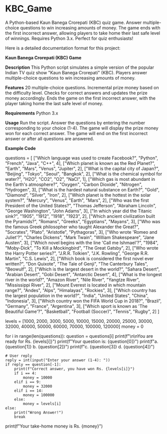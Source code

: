 # KBC_Game
A Python-based Kaun Banega Crorepati (KBC) quiz game. Answer multiple-choice questions to win increasing amounts of money. The game ends with the first incorrect answer, allowing players to take home their last safe level of winnings. Requires Python 3.x. Perfect for quiz enthusiasts!


 Here is a detailed documentation format for this project:

**Kaun Banega Crorepati (KBC) Game**

**Description**
This Python script simulates a simple version of the popular Indian TV quiz show "Kaun Banega Crorepati" (KBC). Players answer multiple-choice questions to win increasing amounts of money.

**Features**
20 multiple-choice questions.
Incremental prize money based on the difficulty level.
Checks for correct answers and updates the prize money accordingly.
Ends the game on the first incorrect answer, with the player taking home the last safe level of money.

**Requirements**
Python 3.x

**Usage**
Run the script.
Answer the questions by entering the number corresponding to your choice (1-4).
The game will display the prize money won for each correct answer.
The game will end on the first incorrect answer or after all questions are answered.

**Example Code**

questions = [
    ["Which language was used to create Facebook?", "Python", "French", "Java", "C++", 4],
    ["Which planet is known as the Red Planet?", "Earth", "Mars", "Venus", "Jupiter", 2],
    ["What is the capital city of Japan?", "Beijing", "Tokyo", "Seoul", "Bangkok", 2],
    ["What is the chemical symbol for water?", "H2O", "CO2", "O2", "NaCl", 1],
    ["Which gas is most abundant in the Earth's atmosphere?", "Oxygen", "Carbon Dioxide", "Nitrogen", "Hydrogen", 3],
    ["What is the hardest natural substance on Earth?", "Gold", "Diamond", "Silver", "Iron", 2],
    ["Which planet is the hottest in the solar system?", "Mercury", "Venus", "Earth", "Mars", 2],
    ["Who was the first President of the United States?", "Thomas Jefferson", "Abraham Lincoln", "George Washington", "John Adams", 3],
    ["In which year did the Titanic sink?", "1905", "1912", "1918", "1923", 2],
    ["Which ancient civilization built the Pyramids?", "Romans", "Greeks", "Egyptians", "Mayans", 3],
    ["Who was the famous Greek philosopher who taught Alexander the Great?", "Socrates", "Plato", "Aristotle", "Pythagoras", 3],
    ["Who wrote 'Romeo and Juliet'?", "Charles Dickens", "Mark Twain", "William Shakespeare", "Jane Austen", 3],
    ["Which novel begins with the line 'Call me Ishmael'?", "1984", "Moby-Dick", "To Kill a Mockingbird", "The Great Gatsby", 2],
    ["Who wrote the Harry Potter series?", "J.R.R. Tolkien", "J.K. Rowling", "George R.R. Martin", "C.S. Lewis", 2],
    ["Which book is considered the first novel ever written?", "Don Quixote", "The Tale of Genji", "The Canterbury Tales", "Beowulf", 2],
    ["Which is the largest desert in the world?", "Sahara Desert", "Arabian Desert", "Gobi Desert", "Antarctic Desert", 4],
    ["What is the longest river in the world?", "Amazon River", "Nile River", "Yangtze River", "Mississippi River", 2],
    ["Mount Everest is located in which mountain range?", "Andes", "Alps", "Himalayas", "Rockies", 3],
    ["Which country has the largest population in the world?", "India", "United States", "China", "Indonesia", 3],
    ["Which country won the FIFA World Cup in 2018?", "Brazil", "Germany", "France", "Argentina", 3],
    ["Which sport is known as 'The Beautiful Game'?", "Basketball", "Football (Soccer)", "Tennis", "Rugby", 2]
]

levels = [1000, 2000, 3000, 5000, 10000, 15000, 20000, 25000, 30000, 32000, 40000, 50000, 60000, 70000, 100000, 120000]
money = 0

for i in range(len(questions)):
    question = questions[i]
    print(f"\n\nYou are ready for Rs. {levels[i]}")
    print(f"Your question is: {question[0]}")
    print(f"a. {question[1]}          b. {question[2]}")
    print(f"c. {question[3]}          d. {question[4]}")

    # User reply
    reply = int(input("Enter your answer (1-4): "))
    if reply == question[-1]:
        print(f"Correct answer, you have won Rs. {levels[i]}")
        if i == 4:
            money = 10000
        elif i == 9:
            money = 32000
        elif i == 14:
            money = 100000
        else:
            money = levels[i]
    else:
        print("Wrong Answer!")
        break

print(f"Your take-home money is Rs. {money}")

